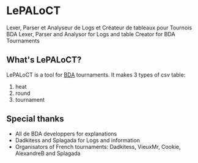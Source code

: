 # LePALoCT
Lexer, Parser et Analyseur de Logs et Créateur de tableaux pour Tournois BDA
Lexer, Parser and Analysor for Logs and table Creator for BDA Tournaments
## What's LePALoCT?
LePALoCT is a tool for [BDA](https://forum.kerbalspaceprogram.com/index.php?/topic/184167-191-bdarmory-continued-v134-bdarmory-multiplayer-09042020/) tournaments.
It makes 3 types of csv table:
1. heat 
2. round 
3. tournament

## Special thanks
* All de BDA developpers for explanations
* Dadkitess and Splagada for Logs and information
* Organisators of French tournaments: Dadkitess, VieuxMr, Cookie, AlexandreB and Splagada
